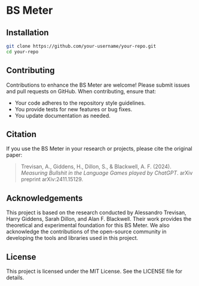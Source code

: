 # BS Meter

## Installation

<!-- Add your installation instructions here -->

```bash
git clone https://github.com/your-username/your-repo.git
cd your-repo
```

## Contributing

Contributions to enhance the BS Meter are welcome! Please submit issues and pull requests on GitHub. When contributing, ensure that:
- Your code adheres to the repository style guidelines.
- You provide tests for new features or bug fixes.
- You update documentation as needed.

## Citation

If you use the BS Meter in your research or projects, please cite the original paper:

> Trevisan, A., Giddens, H., Dillon, S., & Blackwell, A. F. (2024). *Measuring Bullshit in the Language Games played by ChatGPT*. arXiv preprint arXiv:2411.15129.

## Acknowledgements

This project is based on the research conducted by Alessandro Trevisan, Harry Giddens, Sarah Dillon, and Alan F. Blackwell. Their work provides the theoretical and experimental foundation for this BS Meter. We also acknowledge the contributions of the open-source community in developing the tools and libraries used in this project.

## License

This project is licensed under the MIT License. See the LICENSE file for details.
